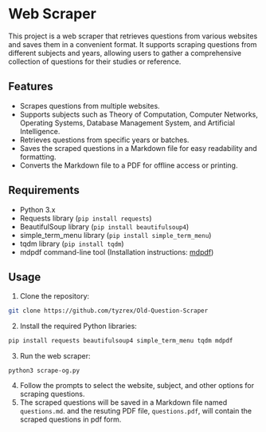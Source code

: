 # Web Scraper

This project is a web scraper that retrieves questions from various websites and saves them in a convenient format. It supports scraping questions from different subjects and years, allowing users to gather a comprehensive collection of questions for their studies or reference.

## Features

- Scrapes questions from multiple websites.
- Supports subjects such as Theory of Computation, Computer Networks, Operating Systems, Database Management System, and Artificial Intelligence.
- Retrieves questions from specific years or batches.
- Saves the scraped questions in a Markdown file for easy readability and formatting.
- Converts the Markdown file to a PDF for offline access or printing.

## Requirements

- Python 3.x
- Requests library (`pip install requests`)
- BeautifulSoup library (`pip install beautifulsoup4`)
- simple_term_menu library (`pip install simple_term_menu`)
- tqdm library (`pip install tqdm`)
- mdpdf command-line tool (Installation instructions: [mdpdf](https://www.npmjs.com/package/mdpdf))

## Usage

1. Clone the repository:

```bash
git clone https://github.com/tyzrex/Old-Question-Scraper
```

2. Install the required Python libraries:

```bash
pip install requests beautifulsoup4 simple_term_menu tqdm mdpdf
```

3. Run the web scraper:

```
python3 scrape-og.py
```

4. Follow the prompts to select the website, subject, and other options for scraping questions.
5. The scraped questions will be saved in a Markdown file named `questions.md`. and the resuting PDF file, `questions.pdf`, will contain the scraped questions in pdf form.
